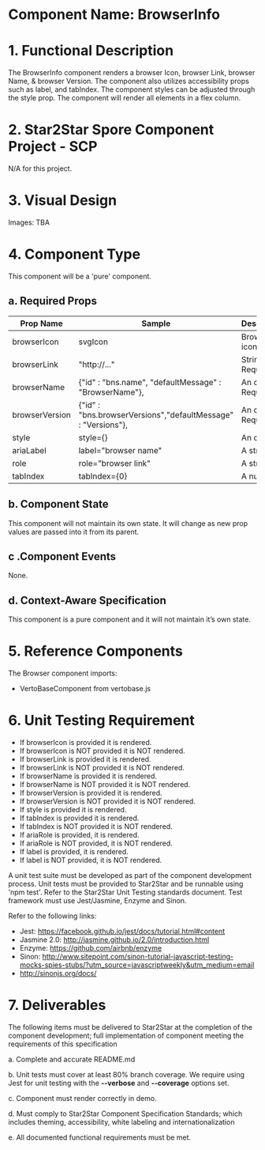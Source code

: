 # Component Name: BrowserInfo #

# 1. Functional Description #

The BrowserInfo component renders a browser Icon, browser Link, browser Name, & browser Version.
The component also utilizes  accessibility props such as label,  and tabIndex. The component styles can be adjusted through the style prop. The component will render all elements in a flex column.

# 2. Star2Star Spore Component Project - SCP #

N/A for this project.

# 3. Visual Design #  

Images: TBA

# 4. Component Type #

This component will be a 'pure' component.

## a. Required Props ##

|Prop Name | Sample | Description|
|------------ | ------------- |-----------|
|browserIcon | svgIcon | Browser icon|
|browserLink | "http://..." | String. Required|
|browserName | {"id" : "bns.name", "defaultMessage" : "BrowserName"}, | An object. Required|
|browserVersion | {"id" : "bns.browserVersions","defaultMessage" : "Versions"}, | An object Required|
|style | style={} | An object|
|ariaLabel | label="browser name" | A string|
|role | role="browser link" | A string|
|tabIndex | tabIndex={0} | A number|

## b. Component State ##

This component will not maintain its own state. It will change as new prop values are passed into it from its parent.

## c .Component Events ##

None.

## d. Context-Aware Specification ##

This component is a pure component and it will not maintain it’s own state.

# 5. Reference Components #

The Browser component imports:

- VertoBaseComponent from vertobase.js<br>


# 6. Unit Testing Requirement #
- If browserIcon is provided it is rendered.<br>
- If browserIcon is NOT provided it is NOT rendered.<br>
- If browserLink is provided it is rendered.<br>
- If browserLink is NOT provided it is NOT rendered.<br>
- If browserName is provided it is rendered.<br>
- If browserName is NOT provided it is NOT rendered.<br>
- If browserVersion is provided it is rendered.<br>
- If browserVersion is NOT provided it is NOT rendered.<br>
- If style is provided it is rendered.<br>
- If tabIndex is provided it is rendered.<br>
- If tabIndex is NOT provided it is NOT rendered.<br>
- If ariaRole is provided, it is rendered.<br>
- If ariaRole is NOT provided, it is NOT rendered.<br>
- If label is provided, it is rendered.<br>
- If label is NOT provided, it is NOT rendered.<br>

A unit test suite must be developed as part of the component development process.  Unit tests must be provided to Star2Star and be runnable using 'npm test'.  Refer to the Star2Star Unit Testing standards document.  Test framework must use Jest/Jasmine, Enzyme and Sinon.

Refer to the following links:
* Jest: https://facebook.github.io/jest/docs/tutorial.html#content
* Jasmine 2.0: http://jasmine.github.io/2.0/introduction.html
* Enzyme: https://github.com/airbnb/enzyme
* Sinon: http://www.sitepoint.com/sinon-tutorial-javascript-testing-mocks-spies-stubs/?utm_source=javascriptweekly&utm_medium=email
* http://sinonjs.org/docs/

# 7. Deliverables #

The following items must be delivered to Star2Star at the completion of the component development; full implementation of component meeting the requirements of this specification

  a. Complete and accurate README.md

  b. Unit tests must cover at least 80% branch coverage.  We require using Jest for unit testing with the __--verbose__ and __--coverage__ options set.

  c. Component must render correctly in demo.

  d. Must comply to Star2Star Component Specification Standards; which includes theming, accessibility, white labeling and internationalization

  e. All documented functional requirements must be met.
